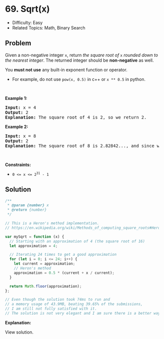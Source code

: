 # 69. Sqrt(x)

- Difficulty: Easy
- Related Topics: Math, Binary Search

## Problem

<p>Given a non-negative integer <code>x</code>, return <em>the square root of </em><code>x</code><em> rounded down to the nearest integer</em>. The returned integer should be <strong>non-negative</strong> as well.</p>

<p>You <strong>must not use</strong> any built-in exponent function or operator.</p>

<ul>
    <li>For example, do not use <code>pow(x, 0.5)</code> in c++ or <code>x ** 0.5</code> in python.</li>
</ul>

<p>&nbsp;</p>
<p><strong class="example">Example 1:</strong></p>

<pre>
<strong>Input:</strong> x = 4
<strong>Output:</strong> 2
<strong>Explanation:</strong> The square root of 4 is 2, so we return 2.
</pre>

<p><strong class="example">Example 2:</strong></p>

<pre>
<strong>Input:</strong> x = 8
<strong>Output:</strong> 2
<strong>Explanation:</strong> The square root of 8 is 2.82842..., and since we round it down to the nearest integer, 2 is returned.
</pre>

<p>&nbsp;</p>
<p><strong>Constraints:</strong></p>

<ul>
    <li><code>0 &lt;= x &lt;= 2<sup>31</sup> - 1</code></li>
</ul>

## Solution

```javascript
/**
 * @param {number} x
 * @return {number}
 */

// This is a Heron's method implementation.
// https://en.wikipedia.org/wiki/Methods_of_computing_square_roots#Heron's_method

var mySqrt = function (x) {
  // Starting with an approximation of 4 (the square root of 16)
  let approximation = 4;

  // Iterating 24 times to get a good approximation
  for (let i = 0; i <= 24; i++) {
    let current = approximation;
    // Heron's method
    approximation = 0.5 * (current + x / current);
  }

  return Math.floor(approximation);
};

// Even though the solution took 74ms to run and
// a memory usage of 43.9MB, beating 39.65% of the submissions,
// I am still not fully satisfied with it.
// The solution is not very elegant and I am sure there is a better way to do it.
```

**Explanation:**

View solution.

